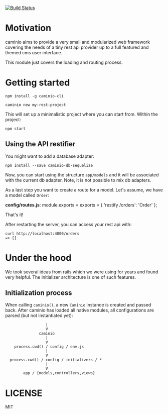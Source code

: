 [![Build Status](https://travis-ci.org/caminio/caminio.png)](https://travis-ci.org/caminio/caminio)

# Motivation

caminio aims to provide a very small and modularized web framework covering the needs of a tiny
rest api provider up to a full featured and themed cms user interface.

This module just covers the loading and routing process.

# Getting started

    npm install -g caminio-cli

    caminio new my-rest-project

This will set up a minimalistic project where you can start from. Within the project:

    npm start

## Using the API restifier

You might want to add a database adapter:

    npm install --save caminio-db-sequelize

Now, you can start using the structure `app/models` and it will be associated with the current db
adapter. Note, it is not possible to mix db adapters.

As a last step you want to create a route for a model. Let's assume, we have a model called `Order`:

__config/routes.js__:
    module.exports = exports = {
      'restify /orders': 'Order'
    };

That's it!

After restarting the server, you can access your rest api with:

    curl http://localhost:4000/orders
    => []

# Under the hood

We took several ideas from rails which we were using for years and found very helpful. The initializer
architecture is one of such features.

## Initialization process

When calling `caminio()`, a new `Caminio` instance is created and passed back. After caminio has loaded
all native modules, all configurations are parsed (but not instantiated yet):

                      |
                      V
                   caminio
                      |
                      V
        process.cwd() / config / env.js
                      |
                      V
      process.cwd() / config / initializers / *
                      |
                      V
            app / {models,controllers,views}


# LICENSE

MIT

